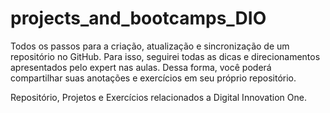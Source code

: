 # projects_and_bootcamps_DIO

Todos os passos para a criação, atualização e sincronização de um repositório no GitHub. 
Para isso, seguirei todas as dicas e direcionamentos apresentados pelo expert nas aulas. Dessa forma, você poderá compartilhar suas anotações e 
exercícios em seu próprio repositório. 

Repositório, Projetos e Exercícios relacionados a Digital Innovation One.
